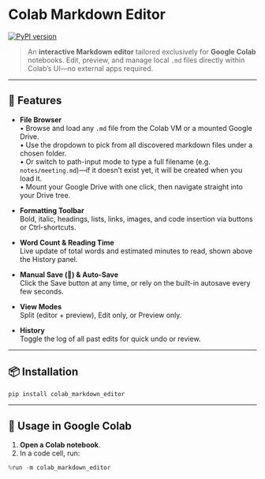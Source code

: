 # Colab Markdown Editor

[![PyPI version](https://img.shields.io/pypi/v/colab_markdown_editor.svg)](https://pypi.org/project/colab_markdown_editor)

> An **interactive Markdown editor** tailored exclusively for **Google Colab** notebooks. Edit, preview, and manage local `.md` files directly within Colab’s UI—no external apps required.

---

## 🚀 Features

- **File Browser**  
  • Browse and load any `.md` file from the Colab VM or a mounted Google Drive.  
  • Use the dropdown to pick from all discovered markdown files under a chosen folder.  
  • Or switch to path-input mode to type a full filename (e.g. `notes/meeting.md`)—if it doesn’t exist yet, it will be created when you load it.  
  • Mount your Google Drive with one click, then navigate straight into your Drive tree.
  
- **Formatting Toolbar**  
  Bold, italic, headings, lists, links, images, and code insertion via buttons or Ctrl-shortcuts.

- **Word Count & Reading Time**  
  Live update of total words and estimated minutes to read, shown above the History panel.

- **Manual Save (💾) & Auto-Save**  
  Click the Save button at any time, or rely on the built-in autosave every few seconds.

- **View Modes**  
  Split (editor + preview), Edit only, or Preview only.

- **History**  
  Toggle the log of all past edits for quick undo or review.


---

## 📦 Installation

```bash
pip install colab_markdown_editor
```

---

## 🎯 Usage in Google Colab

1. **Open a Colab notebook**.
2. In a code cell, run:

```python
%run -m colab_markdown_editor
```

